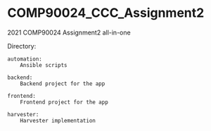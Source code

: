 # COMP90024_CCC_Assignment2
2021 COMP90024 Assignment2 all-in-one 

Directory:

    automation:
        Ansible scripts
        
    backend:
        Backend project for the app
        
    frontend:
        Frontend project for the app
        
    harvester:
        Harvester implementation

